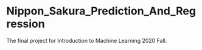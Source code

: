 # Nippon_Sakura_Prediction_And_Regression
The final project for Introduction to Machine Learning 2020 Fall.
